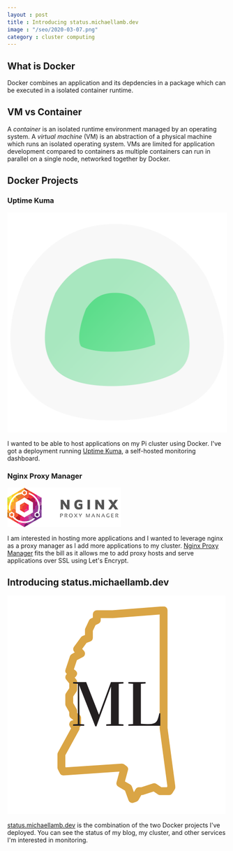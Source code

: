 ```yaml
---
layout : post
title : Introducing status.michaellamb.dev
image : "/seo/2020-03-07.png"
category : cluster computing
---
```


## What is Docker

Docker combines an application and its depdencies in a package which can be executed in a isolated container runtime.

## VM vs Container

A _container_ is an isolated runtime environment managed by an operating system. A _virtual machine_ (VM) is an abstraction of a physical machine which runs an isolated operating system. VMs are limited for application development compared to containers as multiple containers can run in parallel on a single node, networked together by Docker.

## Docker Projects

### Uptime Kuma

[![uptime kuma](/img/uptime-kuma.svg)]((https://github.com/louislam/uptime-kuma))

I wanted to be able to host applications on my Pi cluster using Docker. I've got a deployment running [Uptime Kuma](https://github.com/louislam/uptime-kuma), a self-hosted monitoring dashboard.

### Nginx Proxy Manager

[![nginx proxy manager](/img/nginx-proxy-manager.png)]((https://github.com/NginxProxyManager/nginx-proxy-manager))

I am interested in hosting more applications and I wanted to leverage nginx as a proxy manager as I add more applications to my cluster. [Nginx Proxy Manager](https://github.com/NginxProxyManager/nginx-proxy-manager) fits the bill as it allows me to add proxy hosts and serve applications over SSL using Let's Encrypt.

## Introducing status.michaellamb.dev

[![status.michaellamb.dev](/img/favicon.png)](https://status.michaellamb.dev)

[status.michaellamb.dev](https://status.michaellamb.dev) is the combination of the two Docker projects I've deployed. You can see the status of my blog, my cluster, and other services I'm interested in monitoring.
